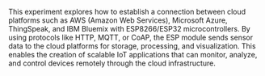 This experiment explores how to establish a connection between cloud platforms such as AWS (Amazon Web Services), Microsoft Azure, ThingSpeak, and IBM Bluemix with ESP8266/ESP32 microcontrollers. 
By using protocols like HTTP, MQTT, or CoAP, the ESP module sends sensor data to the cloud platforms for storage, processing, and visualization. This enables the creation of scalable IoT applications that can monitor, analyze, and control devices remotely through the cloud infrastructure.